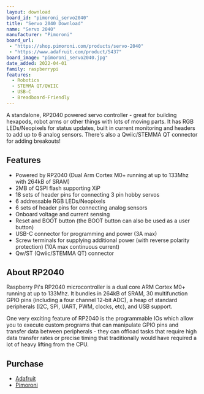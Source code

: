 ```yaml
---
layout: download
board_id: "pimoroni_servo2040"
title: "Servo 2040 Download"
name: "Servo 2040"
manufacturer: "Pimoroni"
board_url:
 - "https://shop.pimoroni.com/products/servo-2040"
 - "https://www.adafruit.com/product/5437"
board_image: "pimoroni_servo2040.jpg"
date_added: 2022-04-01
family: raspberrypi
features:
  - Robotics
  - STEMMA QT/QWIIC
  - USB-C
  - Breadboard-Friendly
---
```


A standalone, RP2040 powered servo controller - great for building hexapods, robot arms or other things with lots of moving parts. It has RGB LEDs/Neopixels for status updates, built in current monitoring and headers to add up to 6 analog sensors. There's also a Qwiic/STEMMA QT connector for adding breakouts!

## Features
- Powered by RP2040 (Dual Arm Cortex M0+ running at up to 133Mhz with 264kB of SRAM)
- 2MB of QSPI flash supporting XiP
- 18 sets of header pins for connecting 3 pin hobby servos
- 6 addressable RGB LEDs/Neopixels
- 6 sets of header pins for connecting analog sensors
- Onboard voltage and current sensing
- Reset and BOOT button (the BOOT button can also be used as a user button)
- USB-C connector for programming and power (3A max)
- Screw terminals for supplying additional power (with reverse polarity protection) (10A max continuous current)
- Qw/ST (Qwiic/STEMMA QT) connector

## About RP2040
Raspberry Pi's RP2040 microcontroller is a dual core ARM Cortex M0+ running at up to 133Mhz. It bundles in 264kB of SRAM, 30 multifunction GPIO pins (including a four channel 12-bit ADC), a heap of standard peripherals (I2C, SPI, UART, PWM, clocks, etc), and USB support.

One very exciting feature of RP2040 is the programmable IOs which allow you to execute custom programs that can manipulate GPIO pins and transfer data between peripherals - they can offload tasks that require high data transfer rates or precise timing that traditionally would have required a lot of heavy lifting from the CPU.

## Purchase
* [Adafruit](https://www.adafruit.com/product/5437)
* [Pimoroni](https://shop.pimoroni.com/products/servo-2040)
